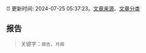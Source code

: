 :alarm_clock: 更新时间: 2024-07-25 05:37:23。[文章来源](/README.md)、[文章分类](/TAGS.md)

## 报告


> 关键字：`报告`、`月报`



